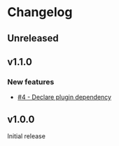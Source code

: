 # Changelog

## Unreleased

## v1.1.0

### New features

- [#4 - Declare plugin dependency](https://github.com/alphagov/govuk-prototype-kit-task-list/pull/4)

## v1.0.0

Initial release
